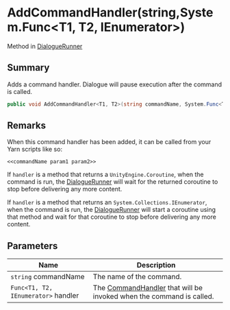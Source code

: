 # AddCommandHandler(string,System.Func\<T1, T2, IEnumerator>)

Method in [DialogueRunner](./)

## Summary

Adds a command handler. Dialogue will pause execution after the command is called.

```csharp
public void AddCommandHandler<T1, T2>(string commandName, System.Func<T1, T2, IEnumerator> handler);
```

## Remarks

When this command handler has been added, it can be called from your Yarn scripts like so:

```
<<commandName param1 param2>>
```

If `handler` is a method that returns a `UnityEngine.Coroutine`, when the command is run, the [DialogueRunner](./) will wait for the returned coroutine to stop before delivering any more content.

If `handler` is a method that returns an `System.Collections.IEnumerator`, when the command is run, the [DialogueRunner](./) will start a coroutine using that method and wait for that coroutine to stop before delivering any more content.

## Parameters

| Name                                | Description                                                                                              |
| ----------------------------------- | -------------------------------------------------------------------------------------------------------- |
| `string` commandName                | The name of the command.                                                                                 |
| `Func<T1, T2, IEnumerator>` handler | The [CommandHandler](../../yarn/yarn.commandhandler.md) that will be invoked when the command is called. |
